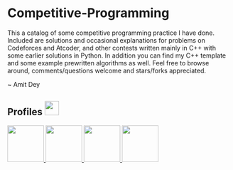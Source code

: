 # Competitive-Programming

This a catalog of some competitive programming practice I have done. Included are solutions and occasional explanations for problems on Codeforces and Atcoder, and other contests written mainly in C++ with some earlier solutions in Python. In addition you can find my C++ template and some example prewritten algorithms as well. Feel free to browse around, comments/questions welcome and stars/forks appreciated.

~ Amit Dey

<h2> Profiles <img src = "[https://cdn4.iconfinder.com/data/icons/small-n-flat/24/user-group-256.png](https://cdn3.iconfinder.com/data/icons/user-avatars-1/512/users-11-2-256.png)" width = 32px> </h2>
<a href= https://codeforces.com/profile/Amitdey > <img width ='82px' src ='https://cdn.codeforces.com/s/25433/images/codeforces-sponsored-by-ton.png'> </a>
<a href= https://atcoder.jp/users/Amitdey > <img width ='82px' src ='https://img.atcoder.jp/assets/atcoder.png'> </a>
<a href= https://www.codechef.com/users/amit_dey_iiuc > <img width ='82px' src ='https://cdn.codechef.com/sites/all/themes/abessive/cc-logo.svg'> </a>
<a href= https://leetcode.com/Amit_Dey/ > <img width ='82px' src ='https://assets.leetcode.com/static_assets/public/webpack_bundles/images/logo-dark.e99485d9b.svg'> </a>
